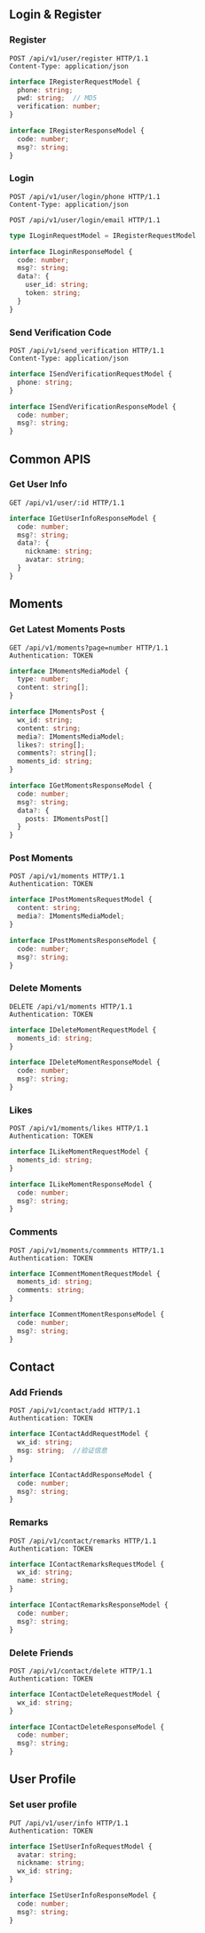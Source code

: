 ## Login & Register

### Register

```http
POST /api/v1/user/register HTTP/1.1
Content-Type: application/json
```

```typescript
interface IRegisterRequestModel {
  phone: string;
  pwd: string;  // MD5
  verification: number;
}
```

```typescript
interface IRegisterResponseModel {
  code: number;
  msg?: string;
}
```

### Login

```http
POST /api/v1/user/login/phone HTTP/1.1
Content-Type: application/json
```

```http
POST /api/v1/user/login/email HTTP/1.1
```

```typescript
type ILoginRequestModel = IRegisterRequestModel
```

```typescript
interface ILoginResponseModel {
  code: number;
  msg?: string;
  data?: {
    user_id: string;
    token: string;
  }
}
```

### Send Verification Code

```http
POST /api/v1/send_verification HTTP/1.1
Content-Type: application/json
```

```typescript
interface ISendVerificationRequestModel {
  phone: string;
}
```

```typescript
interface ISendVerificationResponseModel {
  code: number;
  msg?: string;
}
```

## Common APIS

### Get User Info

```http
GET /api/v1/user/:id HTTP/1.1
```

```typescript
interface IGetUserInfoResponseModel {
  code: number;
  msg?: string;
  data?: {
    nickname: string;
    avatar: string;
  }
}
```

## Moments

### Get Latest Moments Posts

```http
GET /api/v1/moments?page=number HTTP/1.1
Authentication: TOKEN
```

```typescript
interface IMomentsMediaModel {
  type: number;
  content: string[];
}

interface IMomentsPost {
  wx_id: string;
  content: string;
  media?: IMomentsMediaModel;
  likes?: string[];
  comments?: string[];
  moments_id: string;
}

interface IGetMomentsResponseModel {
  code: number;
  msg?: string;
  data?: {
    posts: IMomentsPost[]
  }
}
```

### Post Moments

```http
POST /api/v1/moments HTTP/1.1
Authentication: TOKEN
```

```typescript
interface IPostMomentsRequestModel {
  content: string;
  media?: IMomentsMediaModel;
}
```

```typescript
interface IPostMomentsResponseModel {
  code: number;
  msg?: string;
}
```

### Delete Moments

```http
DELETE /api/v1/moments HTTP/1.1
Authentication: TOKEN
```

```typescript
interface IDeleteMomentRequestModel {
  moments_id: string;
}
```

```typescript
interface IDeleteMomentResponseModel {
  code: number;
  msg?: string;
}
```

### Likes

```http
POST /api/v1/moments/likes HTTP/1.1
Authentication: TOKEN
```

```typescript
interface ILikeMomentRequestModel {
  moments_id: string;
}
```

```typescript
interface ILikeMomentResponseModel {
  code: number;
  msg?: string;
}
```

### Comments

```http
POST /api/v1/moments/commments HTTP/1.1
Authentication: TOKEN
```

```typescript
interface ICommentMomentRequestModel {
  moments_id: string;
  comments: string;
}
```

```typescript
interface ICommentMomentResponseModel {
  code: number;
  msg?: string;
}
```



## Contact

### Add Friends

```http
POST /api/v1/contact/add HTTP/1.1
Authentication: TOKEN
```

```typescript
interface IContactAddRequestModel {
  wx_id: string;
  msg: string;	//验证信息
}
```

```typescript
interface IContactAddResponseModel {
  code: number;
  msg?: string;
}
```

### Remarks

```http
POST /api/v1/contact/remarks HTTP/1.1
Authentication: TOKEN
```

```typescript
interface IContactRemarksRequestModel {
  wx_id: string;
  name: string;
}
```

```typescript
interface IContactRemarksResponseModel {
  code: number;
  msg?: string;
}
```

### Delete Friends

```http
POST /api/v1/contact/delete HTTP/1.1
Authentication: TOKEN
```

```typescript
interface IContactDeleteRequestModel {
  wx_id: string;
}
```

```typescript
interface IContactDeleteResponseModel {
  code: number;
  msg?: string;
}
```



## User Profile

### Set user profile

```http
PUT /api/v1/user/info HTTP/1.1
Authentication: TOKEN
```

```typescript
interface ISetUserInfoRequestModel {
  avatar: string;
  nickname: string;
  wx_id: string;
}
```

```typescript
interface ISetUserInfoResponseModel {
  code: number;
  msg?: string;
}
```


